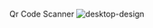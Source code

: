 Qr Code Scanner
![desktop-design](https://github.com/DhiruH/Qr-CodeScanner/assets/143204229/7e9190ac-e854-492f-8e23-8532075ab384)
